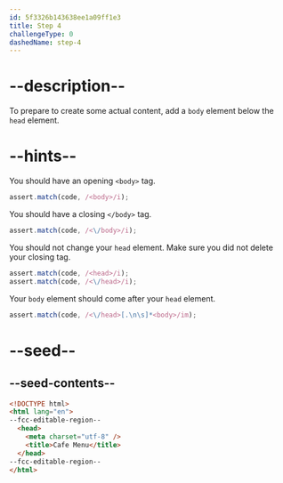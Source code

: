 ```yaml
---
id: 5f3326b143638ee1a09ff1e3
title: Step 4
challengeType: 0
dashedName: step-4
---
```


# --description--

To prepare to create some actual content, add a `body` element below the `head` element.

# --hints--

You should have an opening `<body>` tag.

```js
assert.match(code, /<body>/i);
```

You should have a closing `</body>` tag.

```js
assert.match(code, /<\/body>/i);
```

You should not change your `head` element. Make sure you did not delete your closing tag.

```js
assert.match(code, /<head>/i);
assert.match(code, /<\/head>/i);
```

Your `body` element should come after your `head` element.

```js
assert.match(code, /<\/head>[.\n\s]*<body>/im);
```

# --seed--

## --seed-contents--

```html
<!DOCTYPE html>
<html lang="en">
--fcc-editable-region--
  <head>
    <meta charset="utf-8" />
    <title>Cafe Menu</title>
  </head>
--fcc-editable-region--
</html>
```

